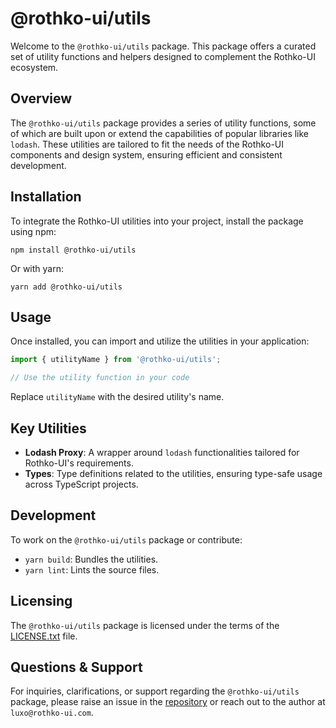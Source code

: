 # @rothko-ui/utils

Welcome to the `@rothko-ui/utils` package. This package offers a curated set of utility functions and helpers designed to complement the Rothko-UI ecosystem.

## Overview

The `@rothko-ui/utils` package provides a series of utility functions, some of which are built upon or extend the capabilities of popular libraries like `lodash`. These utilities are tailored to fit the needs of the Rothko-UI components and design system, ensuring efficient and consistent development.

## Installation

To integrate the Rothko-UI utilities into your project, install the package using npm:

```
npm install @rothko-ui/utils
```

Or with yarn:

```
yarn add @rothko-ui/utils
```

## Usage

Once installed, you can import and utilize the utilities in your application:

```javascript
import { utilityName } from '@rothko-ui/utils';

// Use the utility function in your code
```

Replace `utilityName` with the desired utility's name.

## Key Utilities

- **Lodash Proxy**: A wrapper around `lodash` functionalities tailored for Rothko-UI's requirements.
- **Types**: Type definitions related to the utilities, ensuring type-safe usage across TypeScript projects.

## Development

To work on the `@rothko-ui/utils` package or contribute:

- `yarn build`: Bundles the utilities.
- `yarn lint`: Lints the source files.

## Licensing

The `@rothko-ui/utils` package is licensed under the terms of the [LICENSE.txt](LICENSE.txt) file.

## Questions & Support

For inquiries, clarifications, or support regarding the `@rothko-ui/utils` package, please raise an issue in the [repository](https://github.com/luxo-ai/rothko-ui) or reach out to the author at `luxo@rothko-ui.com`.
